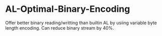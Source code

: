 # AL-Optimal-Binary-Encoding
Offer better binary reading/writting than builtin AL by usiing variable byte length encoding. Can reduce binary stream by 40%.
